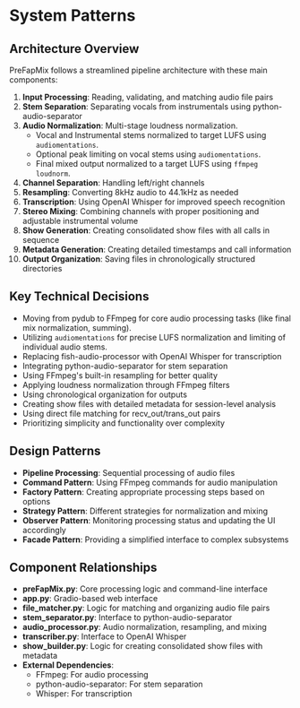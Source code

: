 # System Patterns

## Architecture Overview
PreFapMix follows a streamlined pipeline architecture with these main components:
1. **Input Processing**: Reading, validating, and matching audio file pairs
2. **Stem Separation**: Separating vocals from instrumentals using python-audio-separator
3. **Audio Normalization**: Multi-stage loudness normalization.
    - Vocal and Instrumental stems normalized to target LUFS using `audiomentations`.
    - Optional peak limiting on vocal stems using `audiomentations`.
    - Final mixed output normalized to a target LUFS using `ffmpeg loudnorm`.
4. **Channel Separation**: Handling left/right channels
5. **Resampling**: Converting 8kHz audio to 44.1kHz as needed
6. **Transcription**: Using OpenAI Whisper for improved speech recognition
7. **Stereo Mixing**: Combining channels with proper positioning and adjustable instrumental volume
8. **Show Generation**: Creating consolidated show files with all calls in sequence
9. **Metadata Generation**: Creating detailed timestamps and call information
10. **Output Organization**: Saving files in chronologically structured directories

## Key Technical Decisions
- Moving from pydub to FFmpeg for core audio processing tasks (like final mix normalization, summing).
- Utilizing `audiomentations` for precise LUFS normalization and limiting of individual audio stems.
- Replacing fish-audio-processor with OpenAI Whisper for transcription
- Integrating python-audio-separator for stem separation
- Using FFmpeg's built-in resampling for better quality
- Applying loudness normalization through FFmpeg filters
- Using chronological organization for outputs
- Creating show files with detailed metadata for session-level analysis
- Using direct file matching for recv_out/trans_out pairs
- Prioritizing simplicity and functionality over complexity

## Design Patterns
- **Pipeline Processing**: Sequential processing of audio files
- **Command Pattern**: Using FFmpeg commands for audio manipulation
- **Factory Pattern**: Creating appropriate processing steps based on options
- **Strategy Pattern**: Different strategies for normalization and mixing
- **Observer Pattern**: Monitoring processing status and updating the UI accordingly
- **Facade Pattern**: Providing a simplified interface to complex subsystems

## Component Relationships
- **preFapMix.py**: Core processing logic and command-line interface
- **app.py**: Gradio-based web interface
- **file_matcher.py**: Logic for matching and organizing audio file pairs
- **stem_separator.py**: Interface to python-audio-separator
- **audio_processor.py**: Audio normalization, resampling, and mixing
- **transcriber.py**: Interface to OpenAI Whisper
- **show_builder.py**: Logic for creating consolidated show files with metadata
- **External Dependencies**:
  - FFmpeg: For audio processing
  - python-audio-separator: For stem separation
  - Whisper: For transcription 